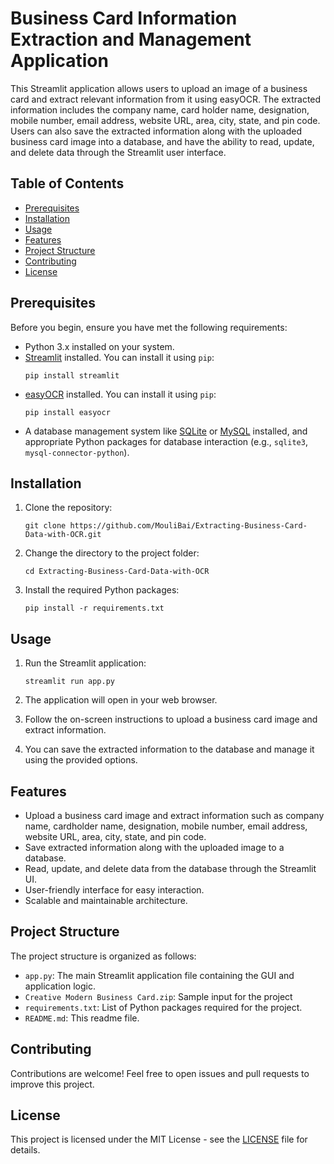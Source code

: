 # Business Card Information Extraction and Management Application

This Streamlit application allows users to upload an image of a business card and extract relevant information from it using easyOCR. The extracted information includes the company name, card holder name, designation, mobile number, email address, website URL, area, city, state, and pin code. Users can also save the extracted information along with the uploaded business card image into a database, and have the ability to read, update, and delete data through the Streamlit user interface.

## Table of Contents

- [Prerequisites](#prerequisites)
- [Installation](#installation)
- [Usage](#usage)
- [Features](#features)
- [Project Structure](#project-structure)
- [Contributing](#contributing)
- [License](#license)

## Prerequisites

Before you begin, ensure you have met the following requirements:

- Python 3.x installed on your system.
- [Streamlit](https://streamlit.io/) installed. You can install it using `pip`:
  ```
  pip install streamlit
  ```
- [easyOCR](https://github.com/JaidedAI/EasyOCR) installed. You can install it using `pip`:
  ```
  pip install easyocr
  ```
- A database management system like [SQLite](https://www.sqlite.org/) or [MySQL](https://www.mysql.com/) installed, and appropriate Python packages for database interaction (e.g., `sqlite3`, `mysql-connector-python`).

## Installation

1. Clone the repository:
   ```
   git clone https://github.com/MouliBai/Extracting-Business-Card-Data-with-OCR.git
   ```
2. Change the directory to the project folder:
   ```
   cd Extracting-Business-Card-Data-with-OCR
   ```
3. Install the required Python packages:
   ```
   pip install -r requirements.txt
   ```

## Usage

1. Run the Streamlit application:
   ```
   streamlit run app.py
   ```

2. The application will open in your web browser.

3. Follow the on-screen instructions to upload a business card image and extract information.

4. You can save the extracted information to the database and manage it using the provided options.

## Features

- Upload a business card image and extract information such as company name, cardholder name, designation, mobile number, email address, website URL, area, city, state, and pin code.
- Save extracted information along with the uploaded image to a database.
- Read, update, and delete data from the database through the Streamlit UI.
- User-friendly interface for easy interaction.
- Scalable and maintainable architecture.

## Project Structure

The project structure is organized as follows:

- `app.py`: The main Streamlit application file containing the GUI and application logic.
- `Creative Modern Business Card.zip`: Sample input for the project
- `requirements.txt`: List of Python packages required for the project.
- `README.md`: This readme file.

## Contributing

Contributions are welcome! Feel free to open issues and pull requests to improve this project.

## License

This project is licensed under the MIT License - see the [LICENSE](LICENSE) file for details.
